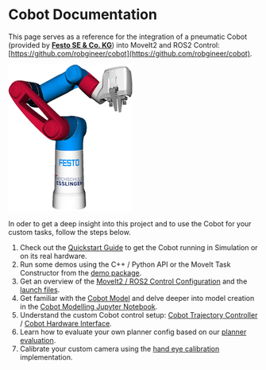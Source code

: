 # Cobot Documentation

This page serves as a reference for the integration of a pneumatic Cobot (provided by [**Festo SE & Co. KG**](https://www.festo.com/)) into MoveIt2 and ROS2 Control: [https://github.com/robgineer/cobot](https://github.com/robgineer/cobot).

![cobot_logo_small](img/cobot_logo_small.png)

In oder to get a deep insight into this project and to use the Cobot for your custom tasks, follow the steps below.

1. Check out the [Quickstart Guide](quickstart.md) to get the Cobot running in Simulation or on its real hardware.
2. Run some demos using the C++ / Python API or the MoveIt Task Constructor from the [demo package](https://github.com/robgineer/cobot/tree/main/src/demo).
3. Get an overview of the [MoveIt2 / ROS2 Control Configuration](cobot_configuration.md) and the [launch files](launch_files.md).
4. Get familiar with the [Cobot Model](cobot_model_overview.md) and delve deeper into model creation in the [Cobot Modelling Jupyter Notebook](https://github.com/robgineer/cobot/blob/main/src/cobot_model/doc/cobot_modelling.ipynb).
5. Understand the custom Cobot control setup: [Cobot Trajectory Controller](cobot_trajectory_controller.md) / [Cobot Hardware Interface](cobot_hardware.md).
6. Learn how to evaluate your own planner config based on our [planner evaluation](planner_evaluation.md).
7. Calibrate your custom camera using the [hand eye calibration](offline_hand_eye.md) implementation.
